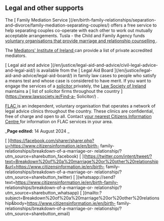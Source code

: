 ##  Legal and other supports

The [ Family Mediation Service ](/en/birth-family-relationships/separation-
and-divorce/family-mediation-separating-couples/) offers a free service to
help separating couples co-operate with each other to work out mutually
acceptable arrangements. Tusla - the Child and Family Agency funds [ voluntary
organisations that provide marriage and relationship counselling
](http://www.tusla.ie/services/family-community-support/counselling/) .

The [ Mediators' Institute of Ireland ](http://www.themii.ie/) can provide a
list of private accredited mediators.

[ Legal aid and advice ](/en/justice/legal-aid-and-advice/civil-legal-advice-
and-legal-aid/) is available from the [ Legal Aid Board ](/en/justice/legal-
aid-and-advice/legal-aid-board/) in family law cases to people who satisfy a
means test and whose case is considered to have merit. If you want to engage
the services of a [ solicitor ](/en/justice/courtroom/solicitors/) privately,
the [ Law Society of Ireland ](http://www.lawsociety.ie/) maintains a [ list
of solicitor firms throughout the country ](https://www.lawsociety.ie/Find-a-
Solicitor/) .

[ FLAC ](http://www.flac.ie/) is an independent, voluntary organisation that
operates a network of legal advice clinics throughout the country. These
clinics are confidential, free of charge and open to all. Contact [ your
nearest Citizens Information Centre ](http://centres.citizensinformation.ie/)
for information on FLAC services in your area.

_**Page edited:** 14 August 2024 _

[
](https://facebook.com/sharer/sharer.php?u=https://www.citizensinformation.ie/en/birth-
family-relationships/breakdown-of-a-marriage-or-
relationship/?utm_source=sharebutton_facebook) [
](https://twitter.com/intent/tweet/?text=Breakdown%20of%20a%20marriage%20or%20other%20relationship&url=https://www.citizensinformation.ie/en/birth-
family-relationships/breakdown-of-a-marriage-or-
relationship/?utm_source=sharebutton_twitter) [
](whatsapp://send?text=https://www.citizensinformation.ie/en/birth-family-
relationships/breakdown-of-a-marriage-or-
relationship/?utm_source=sharebutton_whatsapp) [
](mailto:?subject=Breakdown%20of%20a%20marriage%20or%20other%20relationship&body=https://www.citizensinformation.ie/en/birth-
family-relationships/breakdown-of-a-marriage-or-
relationship/?utm_source=sharebutton_email) [ ](javascript:void\(0\))
